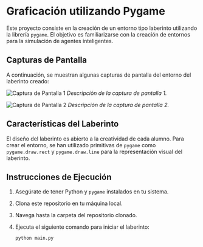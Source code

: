 # Graficación utilizando Pygame

Este proyecto consiste en la creación de un entorno tipo laberinto utilizando la librería `pygame`. El objetivo es familiarizarse con la creación de entornos para la simulación de agentes inteligentes.

## Capturas de Pantalla

A continuación, se muestran algunas capturas de pantalla del entorno del laberinto creado:

![Captura de Pantalla 1](screenshots/screenshot1.png)
_Descripción de la captura de pantalla 1._

![Captura de Pantalla 2](screenshots/screenshot2.png)
_Descripción de la captura de pantalla 2._

## Características del Laberinto

El diseño del laberinto es abierto a la creatividad de cada alumno. Para crear el entorno, se han utilizado primitivas de `pygame` como `pygame.draw.rect` y `pygame.draw.line` para la representación visual del laberinto.

## Instrucciones de Ejecución

1. Asegúrate de tener Python y `pygame` instalados en tu sistema.
2. Clona este repositorio en tu máquina local.
3. Navega hasta la carpeta del repositorio clonado.
4. Ejecuta el siguiente comando para iniciar el laberinto:

   ```bash
   python main.py
